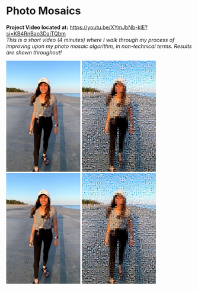 # Photo Mosaics

**Project Video located at:** https://youtu.be/XYmJbNb-klE?si=KB4RnBao3DaiTQbm  
*This is a short video (4 minutes) where I walk through my process of improving upon my photo mosaic algorithm, in non-technical terms. Results are shown throughout!*

<img alt="Original photo 1: a girl standing on the beach." src="/images/set1_original.jpg" width="200"> <img alt="Mosaic result for photo 1." src="/images/set1_mosaic.jpg" width="200">  
<img alt="Original photo 1: a girl standing on the beach." src="/images/set1_original.jpg" width="200"> <img alt="Mosaic result for photo 1." src="/images/set1_mosaic.jpg" width="200">  


